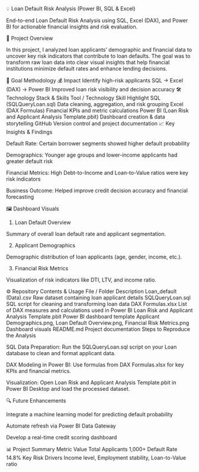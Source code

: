 💡 Loan Default Risk Analysis (Power BI, SQL & Excel)

End-to-end Loan Default Risk Analysis using SQL, Excel (DAX), and Power BI for actionable financial insights and risk evaluation.

🚀 Project Overview

In this project, I analyzed loan applicants’ demographic and financial data to uncover key risk indicators that contribute to loan defaults.
The goal was to transform raw loan data into clear visual insights that help financial institutions minimize default rates and enhance lending decisions.

🎯 Goal	Methodology	💰 Impact
Identify high-risk applicants	SQL → Excel (DAX) → Power BI	Improved loan risk visibility and decision accuracy
🛠️ Technology Stack & Skills
Tool / Technology	Skill Highlight
SQL (SQLQueryLoan.sql)	Data cleaning, aggregation, and risk grouping
Excel (DAX Formulas)	Financial KPIs and metric calculations
Power BI (Loan Risk and Applicant Analysis Template.pbit)	Dashboard creation & data storytelling
GitHub	Version control and project documentation
📈 Key Insights & Findings

Default Rate: Certain borrower segments showed higher default probability

Demographics: Younger age groups and lower-income applicants had greater default risk

Financial Metrics: High Debt-to-Income and Loan-to-Value ratios were key risk indicators

Business Outcome: Helped improve credit decision accuracy and financial forecasting

🖼️ Dashboard Visuals
1. Loan Default Overview

Summary of overall loan default rate and applicant segmentation.


2. Applicant Demographics

Demographic distribution of loan applicants (age, gender, income, etc.).


3. Financial Risk Metrics

Visualization of risk indicators like DTI, LTV, and income ratio.


⚙️ Repository Contents & Usage
File / Folder	Description
Loan_default (Data).csv	Raw dataset containing loan applicant details
SQLQueryLoan.sql	SQL script for cleaning and transforming loan data
DAX Formulas.xlsx	List of DAX measures and calculations used in Power BI
Loan Risk and Applicant Analysis Template.pbit	Power BI dashboard template
Applicant Demographics.png, Loan Default Overview.png, Financial Risk Metrics.png	Dashboard visuals
README.md	Project documentation
Steps to Reproduce the Analysis

SQL Data Preparation:
Run the SQLQueryLoan.sql script on your Loan database to clean and format applicant data.

DAX Modeling in Power BI:
Use formulas from DAX Formulas.xlsx for key KPIs and financial metrics.

Visualization:
Open Loan Risk and Applicant Analysis Template.pbit in Power BI Desktop and load the processed dataset.

🔍 Future Enhancements

Integrate a machine learning model for predicting default probability

Automate refresh via Power BI Data Gateway

Develop a real-time credit scoring dashboard

📊 Project Summary
Metric	Value
Total Applicants	1,000+
Default Rate	14.8%
Key Risk Drivers	Income level, Employment stability, Loan-to-Value ratio
